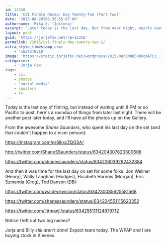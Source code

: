 ```yaml
---
id: 13358
title: 'CSI Finale Recap: Day Twenty-Two (Part Two)'
date: '2015-08-20T06:35:55-07:00'
authorname: 'Mika E. (Ipstenu)'
excerpt: 'Later today is the last day. But from over night, nearly everyone wrapped.'
layout: post
guid: 'https://jorjafox.net/?p=13358'
permalink: /2015/csi-finale-day-twenty-two-2/
astra_style_timestamp_css:
    - '1634276510'
image: 'https://static.jorjafox.net/wordpress/2015/08/CM085HDUcAA7Cz_.jpg'
categories:
    - 'Jorja Fox'
tags:
    - csi
    - photos
    - 'social media'
    - spoilers
    - tv
---
```


Today is the last day of filming, but instead of waiting until 8 PM or so Pacific to post, here's a roundup of things from later last night. There will be another post later today, and I'll have all the photos up on the Gallery.

From the awesome _Shane Saunders_, who spent his last day on the set (and that couldn't happen to a nicer person):

https://instagram.com/p/6lkxcZQGSA/

http://twitter.com/ShaneSSaunders/status/634204307823300608

https://twitter.com/shanessaunders/status/634226039292432384

And then it was time for the last day on set for some folks. Jon Wellner (Henry), Wally Langham (Hodges), Elisabeth Harnois (Morgan), Eric Szmanda (Greg), Ted Danson (DB):

https://twitter.com/waldeckvision/status/634230085625581568

https://twitter.com/shanessaunders/status/634224551115620352

https://twitter.com/littmanji/status/634255111124979712

Notice I left out two big names?

Jorja and Billy _still aren't done_! Expect tears today. The WPAP and I are buying stock in Kleenex.
